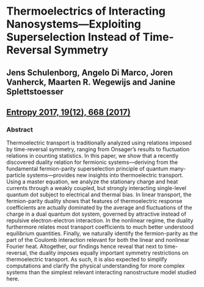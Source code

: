 # Thermoelectrics of Interacting Nanosystems—Exploiting Superselection Instead of Time-Reversal Symmetry

## Jens Schulenborg, Angelo Di Marco, Joren Vanherck, Maarten R. Wegewijs and Janine Splettstoesser
## [Entropy 2017, 19(12), 668 (2017)](https://www.mdpi.com/1099-4300/19/12/668)

### Abstract
Thermoelectric transport is traditionally analyzed using relations imposed by time-reversal symmetry, ranging from Onsager’s results to fluctuation relations in counting statistics. In this paper, we show that a recently discovered duality relation for fermionic systems—deriving from the fundamental fermion-parity superselection principle of quantum many-particle systems—provides new insights into thermoelectric transport. Using a master equation, we analyze the stationary charge and heat currents through a weakly coupled, but strongly interacting single-level quantum dot subject to electrical and thermal bias. In linear transport, the fermion-parity duality shows that features of thermoelectric response coefficients are actually dominated by the average and fluctuations of the charge in a dual quantum dot system, governed by attractive instead of repulsive electron-electron interaction. In the nonlinear regime, the duality furthermore relates most transport coefficients to much better understood equilibrium quantities. Finally, we naturally identify the fermion-parity as the part of the Coulomb interaction relevant for both the linear and nonlinear Fourier heat. Altogether, our findings hence reveal that next to time-reversal, the duality imposes equally important symmetry restrictions on thermoelectric transport. As such, it is also expected to simplify computations and clarify the physical understanding for more complex systems than the simplest relevant interacting nanostructure model studied here. 
